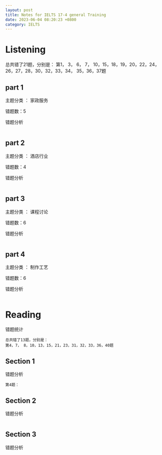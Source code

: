 ```yaml
---
layout: post
title: Notes for IELTS 17-4 general Training
date: 2023-06-04 08:20:23 +0800
category: IELTS
---
```



# Listening
总共错了21题，分别是：
第1， 3， 6， 7， 10，15，18，19，20，22，24，26，27，28，30，32，33，34， 35，36，37题


## part 1

主题分类 ： 家政服务

错题数：5

错题分析
```

```

## part 2

主题分类 ： 酒店行业

错题数：4

错题分析
```

```

## part 3

主题分类 ： 课程讨论

错题数：6

错题分析
```

```

## part 4

主题分类 ： 制作工艺

错题数：6

错题分析
```

```

# Reading

错题统计
```
总共错了13题，分别是：
第4，7， 8，10，13，15，21，23，31，32，33，36，40题
```

## Section 1 
错题分析
```
第4题：
```

## Section 2 
错题分析
```

```

## Section 3 
错题分析
```

```